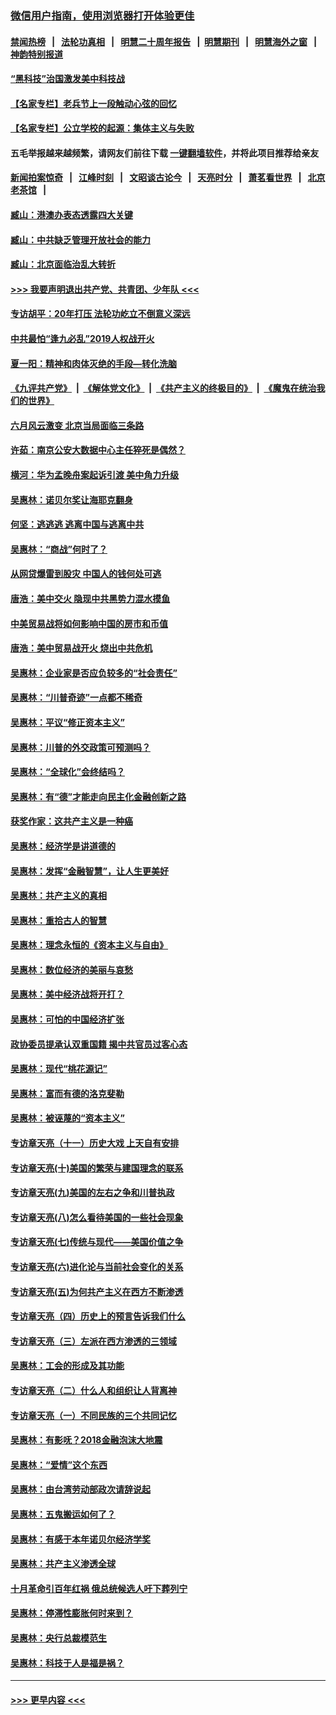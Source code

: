 ### [微信用户指南，使用浏览器打开体验更佳](https://github.com/gfw-breaker/banned-news1/blob/master/indexes/wechat-guide.md?t=0)
#### [禁闻热榜](热点新闻.md?t=0)  &nbsp;&nbsp;|&nbsp;&nbsp; [法轮功真相](https://github.com/gfw-breaker/truth/blob/master/README.md?t=0) &nbsp;&nbsp;|&nbsp;&nbsp; [明慧二十周年报告](https://github.com/gfw-breaker/mh-reports/blob/master/README.md?t=0) &nbsp;&nbsp;|&nbsp;&nbsp;[明慧期刊](https://github.com/gfw-breaker/mh-qikan) &nbsp;&nbsp;|&nbsp;&nbsp; [明慧海外之窗](https://github.com/gfw-breaker/mh-news/blob/master/README.md?t=0) &nbsp;&nbsp;|&nbsp;&nbsp; [神韵特别报道](https://github.com/gfw-breaker/mh-news/blob/master/shenyun.md?t=0)
#### [“黑科技”治国激发美中科技战](../pages/nsc423/n11638056.md?t=02041611) 
#### [【名家专栏】老兵节上一段触动心弦的回忆](../pages/nsc423/n11646016.md?t=02041611) 
#### [【名家专栏】公立学校的起源：集体主义与失败](../pages/nsc423/n11601833.md?t=02041611) 
#### 五毛举报越来越频繁，请网友们前往下载 [一键翻墙软件](https://github.com/gfw-breaker/ssr-accounts)，并将此项目推荐给亲友
#### [新闻拍案惊奇](https://github.com/gfw-breaker/banned-news1/blob/master/pages/link4.md) &nbsp;&nbsp;|&nbsp;&nbsp; [江峰时刻](https://github.com/gfw-breaker/banned-news1/blob/master/pages/link4.md) &nbsp;&nbsp;|&nbsp;&nbsp; [文昭谈古论今](https://github.com/gfw-breaker/banned-news1/blob/master/pages/link4.md) &nbsp;&nbsp;|&nbsp;&nbsp; [天亮时分](https://github.com/gfw-breaker/banned-news1/blob/master/pages/link4.md) &nbsp;&nbsp;|&nbsp;&nbsp; [萧茗看世界](https://github.com/gfw-breaker/banned-news1/blob/master/pages/link4.md) &nbsp;&nbsp;|&nbsp;&nbsp; [北京老茶馆](https://github.com/gfw-breaker/banned-news1/blob/master/pages/link4.md) &nbsp;&nbsp;|&nbsp;&nbsp; 
#### [臧山：港澳办表态透露四大关键](../pages/nsc423/n11421628.md?t=02041611) 
#### [臧山：中共缺乏管理开放社会的能力](../pages/nsc423/n11407457.md?t=02041611) 
#### [臧山：北京面临治乱大转折](../pages/nsc423/n11406895.md?t=02041611) 
#### [>>> 我要声明退出共产党、共青团、少年队 <<<](https://github.com/begood0513/goodnews/blob/master/quit/letter.md) 
#### [专访胡平：20年打压 法轮功屹立不倒意义深远](../pages/nsc423/n11398800.md?t=02041611) 
#### [中共最怕“逢九必乱”2019人权战开火](../pages/nsc423/n11385248.md?t=02041611) 
#### [夏一阳：精神和肉体灭绝的手段—转化洗脑](../pages/nsc423/n11368250.md?t=02041611) 
#### [《九评共产党》](https://github.com/begood0513/9ping.md/blob/master/README.md) &nbsp;|&nbsp; [《解体党文化》](../../../../jtdwh.md/blob/master/README.md)  &nbsp;|&nbsp; [《共产主义的终极目的》](../../../../gczydzjmd.md/blob/master/README.md) &nbsp;|&nbsp; [《魔鬼在统治我们的世界》](../../../../mgztzwmdsj.md/blob/master/README.md) 
#### [六月风云激变 北京当局面临三条路](../pages/nsc423/n11313668.md?t=02041611) 
#### [许茹：南京公安大数据中心主任猝死是偶然？](../pages/nsc423/n11064744.md?t=02041611) 
#### [横河：华为孟晚舟案起诉引渡 美中角力升级](../pages/nsc423/n11027230.md?t=02041611) 
#### [吴惠林：诺贝尔奖让海耶克翻身](../pages/nsc423/n10890049.md?t=02041611) 
#### [何坚：逃逃逃 逃离中国与逃离中共](../pages/nsc423/n10592891.md?t=02041611) 
#### [吴惠林：“商战”何时了？](../pages/nsc423/n10573558.md?t=02041611) 
#### [从网贷爆雷到股灾 中国人的钱何处可逃](../pages/nsc423/n10572800.md?t=02041611) 
#### [唐浩：美中交火 隐现中共黑势力混水摸鱼](../pages/nsc423/n10544040.md?t=02041611) 
#### [中美贸易战将如何影响中国的房市和币值](../pages/nsc423/n10543697.md?t=02041611) 
#### [唐浩：美中贸易战开火 烧出中共危机](../pages/nsc423/n10540126.md?t=02041611) 
#### [吴惠林：企业家是否应负较多的“社会责任”](../pages/nsc423/n10535022.md?t=02041611) 
#### [吴惠林：“川普奇迹”一点都不稀奇](../pages/nsc423/n10512808.md?t=02041611) 
#### [吴惠林：平议“修正资本主义”](../pages/nsc423/n10495724.md?t=02041611) 
#### [吴惠林：川普的外交政策可预测吗？](../pages/nsc423/n10462387.md?t=02041611) 
#### [吴惠林：“全球化”会终结吗？](../pages/nsc423/n10452838.md?t=02041611) 
#### [吴惠林：有“德”才能走向民主化金融创新之路](../pages/nsc423/n10432292.md?t=02041611) 
#### [获奖作家：这共产主义是一种癌](../pages/nsc423/n10431541.md?t=02041611) 
#### [吴惠林：经济学是讲道德的](../pages/nsc423/n10398014.md?t=02041611) 
#### [吴惠林：发挥“金融智慧”，让人生更美好](../pages/nsc423/n10375019.md?t=02041611) 
#### [吴惠林：共产主义的真相](../pages/nsc423/n10351394.md?t=02041611) 
#### [吴惠林：重拾古人的智慧](../pages/nsc423/n10337691.md?t=02041611) 
#### [吴惠林：理念永恒的《资本主义与自由》](../pages/nsc423/n10316274.md?t=02041611) 
#### [吴惠林：数位经济的美丽与哀愁](../pages/nsc423/n10292946.md?t=02041611) 
#### [吴惠林：美中经济战将开打？](../pages/nsc423/n10258825.md?t=02041611) 
#### [吴惠林：可怕的中国经济扩张](../pages/nsc423/n10219147.md?t=02041611) 
#### [政协委员提承认双重国籍 揭中共官员过客心态](../pages/nsc423/n10208809.md?t=02041611) 
#### [吴惠林：现代“桃花源记”](../pages/nsc423/n10185234.md?t=02041611) 
#### [吴惠林：富而有德的洛克斐勒](../pages/nsc423/n10142264.md?t=02041611) 
#### [吴惠林：被诬蔑的“资本主义”](../pages/nsc423/n10124816.md?t=02041611) 
#### [专访章天亮（十一）历史大戏 上天自有安排](../pages/nsc423/n10094905.md?t=02041611) 
#### [专访章天亮(十)美国的繁荣与建国理念的联系](../pages/nsc423/n10094899.md?t=02041611) 
#### [专访章天亮(九)美国的左右之争和川普执政](../pages/nsc423/n10094889.md?t=02041611) 
#### [专访章天亮(八)怎么看待美国的一些社会现象](../pages/nsc423/n10094857.md?t=02041611) 
#### [专访章天亮(七)传统与现代——美国价值之争](../pages/nsc423/n10093140.md?t=02041611) 
#### [专访章天亮(六)进化论与当前社会变化的关系](../pages/nsc423/n10092036.md?t=02041611) 
#### [专访章天亮(五)为何共产主义在西方不断渗透](../pages/nsc423/n10083620.md?t=02041611) 
#### [专访章天亮（四）历史上的预言告诉我们什么](../pages/nsc423/n10083606.md?t=02041611) 
#### [专访章天亮（三）左派在西方渗透的三领域](../pages/nsc423/n10081115.md?t=02041611) 
#### [吴惠林：工会的形成及其功能](../pages/nsc423/n10080633.md?t=02041611) 
#### [专访章天亮（二）什么人和组织让人背离神](../pages/nsc423/n10076637.md?t=02041611) 
#### [专访章天亮（一）不同民族的三个共同记忆](../pages/nsc423/n10074188.md?t=02041611) 
#### [吴惠林：有影呒？2018金融泡沫大地震](../pages/nsc423/n10040534.md?t=02041611) 
#### [吴惠林：“爱情”这个东西](../pages/nsc423/n10019423.md?t=02041611) 
#### [吴惠林：由台湾劳动部政次请辞说起](../pages/nsc423/n9979679.md?t=02041611) 
#### [吴惠林：五鬼搬运如何了？](../pages/nsc423/n9925338.md?t=02041611) 
#### [吴惠林：有感于本年诺贝尔经济学奖](../pages/nsc423/n9871883.md?t=02041611) 
#### [吴惠林：共产主义渗透全球](../pages/nsc423/n9812748.md?t=02041611) 
#### [十月革命引百年红祸 俄总统候选人吁下葬列宁](../pages/nsc423/n9810182.md?t=02041611) 
#### [吴惠林：停滞性膨胀何时来到？](../pages/nsc423/n9764136.md?t=02041611) 
#### [吴惠林：央行总裁模范生](../pages/nsc423/n9728134.md?t=02041611) 
#### [吴惠林：科技于人是福是祸？](../pages/nsc423/n9672982.md?t=02041611) 

----
#### [ >>> 更早内容 <<< ](../indexes/nsc423-earlier.md)
